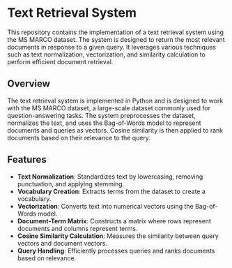 # Text Retrieval System
This repository contains the implementation of a text retrieval system using the MS MARCO dataset. The system is designed to return the most relevant documents in response to a given query. It leverages various techniques such as text normalization, vectorization, and similarity calculation to perform efficient document retrieval.


## Overview
The text retrieval system is implemented in Python and is designed to work with the MS MARCO dataset, a large-scale dataset commonly used for question-answering tasks. The system preprocesses the dataset, normalizes the text, and uses the Bag-of-Words model to represent documents and queries as vectors. Cosine similarity is then applied to rank documents based on their relevance to the query.

## Features
- **Text Normalization**: Standardizes text by lowercasing, removing punctuation, and applying stemming.
- **Vocabulary Creation**: Extracts terms from the dataset to create a vocabulary.
- **Vectorization**: Converts text into numerical vectors using the Bag-of-Words model.
- **Document-Term Matrix**: Constructs a matrix where rows represent documents and columns represent terms.
- **Cosine Similarity Calculation**: Measures the similarity between query vectors and document vectors.
- **Query Handling**: Efficiently processes queries and ranks documents based on relevance.

